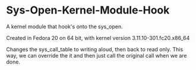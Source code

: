 # Sys-Open-Kernel-Module-Hook
A kernel module that hook's onto the sys_open.

Created in Fedora 20 on 64 bit, with kernel version 3.11.10-301.fc20.x86_64

Changes the sys_call_table to writing aloud, then back to read only. This way, we can override the it and then just call the original call when we are done.
